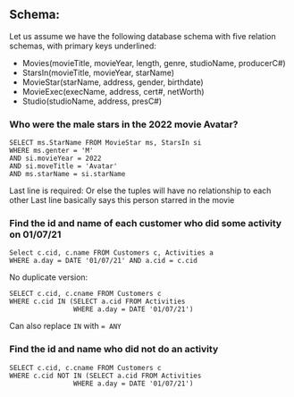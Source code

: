 ## Schema:
Let us assume we have the following database schema with five relation schemas, with primary keys underlined:

- Movies(movieTitle, movieYear, length, genre, studioName, producerC#) 
- StarsIn(movieTitle, movieYear, starName) 
- MovieStar(starName, address, gender, birthdate) 
- MovieExec(execName, address, cert#, netWorth) 
- Studio(studioName, address, presC#)

### Who were the male stars in the 2022 movie Avatar?
```
SELECT ms.StarName FROM MovieStar ms, StarsIn si 
WHERE ms.genter = 'M'
AND si.movieYear = 2022
AND si.moveTitle = 'Avatar'
AND ms.starName = si.starName 
```

Last line is required: Or else the tuples will have no relationship to each other
Last line basically says this person starred in the movie


### Find the id and name of each customer who did some activity on 01/07/21

```
Select c.cid, c.name FROM Customers c, Activities a
WHERE a.day = DATE '01/07/21' AND a.cid = c.cid 
```

No duplicate version:
```
SELECT c.cid, c.cname FROM Customers c
WHERE c.cid IN (SELECT a.cid FROM Activities
				WHERE a.day = DATE '01/07/21')
```
Can also replace ```IN``` with ```= ANY```

### Find the id and name who did not do an activity
```
SELECT c.cid, c.cname FROM Customers c
WHERE c.cid NOT IN (SELECT a.cid FROM Activities
				WHERE a.day = DATE '01/07/21')
```